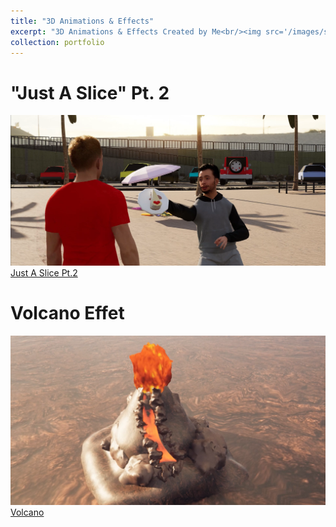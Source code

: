 ```yaml
---
title: "3D Animations & Effects"
excerpt: "3D Animations & Effects Created by Me<br/><img src='/images/spacemarine.png'>"
collection: portfolio
---
```

"Just A Slice" Pt. 2
======
![alt text](/images/mystuff/jas.png)
[Just A Slice Pt.2](https://youtu.be/h34sglnd95M)

Volcano Effet
======
![alt text](/images/mystuff/Volcano.png)
[Volcano](https://youtu.be/rO4FBtPG_4E)
<!-- ![alt text](/images/mystuff) -->
